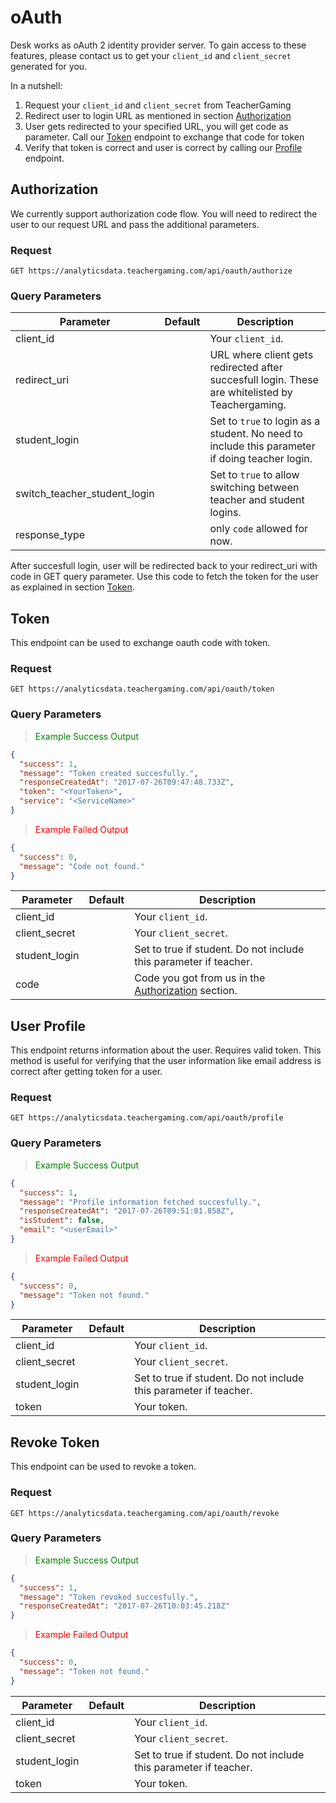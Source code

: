 # oAuth

Desk works as oAuth 2 identity provider server. To gain access to these features, please contact us to get your `client_id` and `client_secret` generated for you.

In a nutshell:

1. Request your `client_id` and `client_secret` from TeacherGaming
2. Redirect user to login URL as mentioned in section [Authorization](#authorization)
2. User gets redirected to your specified URL, you will get code as parameter. Call our [Token](#token) endpoint to exchange that code for token
3. Verify that token is correct and user is correct by calling our [Profile](#user-profile) endpoint.

## Authorization

We currently support authorization code flow. You will need to redirect the user to our request URL and pass the additional parameters.

### Request

`GET https://analyticsdata.teachergaming.com/api/oauth/authorize`

### Query Parameters

Parameter | Default | Description
--------- | ------- | -----------
client_id |  | Your `client_id`.
redirect_uri |  | URL where client gets redirected after succesfull login. These are whitelisted by Teachergaming.
student_login | | Set to `true` to login as a student. No need to include this parameter if doing teacher login.
switch_teacher_student_login | | Set to `true` to allow switching between teacher and student logins.
response_type | | only `code` allowed for now.

After succesfull login, user will be redirected back to your redirect_uri with code in GET query parameter. Use this code to fetch the token for the user as explained in section [Token](#token).

## Token

This endpoint can be used to exchange oauth code with token.

### Request

`GET https://analyticsdata.teachergaming.com/api/oauth/token`

### Query Parameters

> <span style="color: green">Example Success Output</span>

```json
{
  "success": 1,
  "message": "Token created succesfully.",
  "responseCreatedAt": "2017-07-26T09:47:48.733Z",
  "token": "<YourToken>",
  "service": "<ServiceName>"
}
```

> <span style="color: red">Example Failed Output</span>

```json
{
  "success": 0,
  "message": "Code not found."
}
```

Parameter | Default | Description
--------- | ------- | -----------
client_id |  | Your `client_id`.
client_secret |  | Your `client_secret`.
student_login | | Set to true if student. Do not include this parameter if teacher.
code | | Code you got from us in the [Authorization](#Authorization) section.

## User Profile

This endpoint returns information about the user. Requires valid token. This method is useful for verifying that the user information like email address is correct after getting token for a user.

### Request

`GET https://analyticsdata.teachergaming.com/api/oauth/profile`

### Query Parameters

> <span style="color: green">Example Success Output</span>

```json
{
  "success": 1,
  "message": "Profile information fetched succesfully.",
  "responseCreatedAt": "2017-07-26T09:51:01.858Z",
  "isStudent": false,
  "email": "<userEmail>"
}
```

> <span style="color: red">Example Failed Output</span>

```json
{
  "success": 0,
  "message": "Token not found."
}
```

Parameter | Default | Description
--------- | ------- | -----------
client_id |  | Your `client_id`.
client_secret |  | Your `client_secret`.
student_login | | Set to true if student. Do not include this parameter if teacher.
token | | Your token.

## Revoke Token

This endpoint can be used to revoke a token.

### Request

`GET https://analyticsdata.teachergaming.com/api/oauth/revoke`

### Query Parameters

> <span style="color: green">Example Success Output</span>

```json
{
  "success": 1,
  "message": "Token revoked succesfully.",
  "responseCreatedAt": "2017-07-26T10:03:45.218Z"
}
```

> <span style="color: red">Example Failed Output</span>

```json
{
  "success": 0,
  "message": "Token not found."
}
```

Parameter | Default | Description
--------- | ------- | -----------
client_id |  | Your `client_id`.
client_secret |  | Your `client_secret`.
student_login | | Set to true if student. Do not include this parameter if teacher.
token | | Your token.
